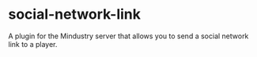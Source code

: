 # social-network-link
A plugin for the Mindustry server that allows you to send a social network link to a player.

